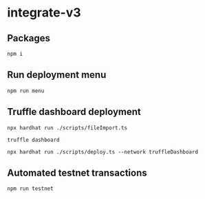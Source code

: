 # integrate-v3

## Packages

```console
npm i
```

## Run deployment menu
```console
npm run menu
```

## Truffle dashboard deployment

```console
npx hardhat run ./scripts/fileImport.ts
```

```console
truffle dashboard
```

```console
npx hardhat run ./scripts/deploy.ts --network truffleDashboard
```

## Automated testnet transactions

```
npm run testnet
```
